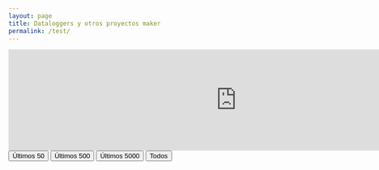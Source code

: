 ```yaml
---
layout: page
title: Dataloggers y otros proyectos maker
permalink: /test/
---
```


<head>
	<meta http-equiv="Content-Type" content="text/html; charset=utf-8" />
	<title>chartjs-plugin-datasource sample</title>
	<script src="https://cdn.jsdelivr.net/npm/chart.js@2.8.0"></script>
	<script src="https://cdn.jsdelivr.net/npm/chartjs-plugin-datasource@0.1.0"></script>
	<style>
		canvas {
			-moz-user-select: none;
			-webkit-user-select: none;
			-ms-user-select: none;
		}
    	.myChart {
    	}
    	.chart {
    		margin-left: 0px;
			width: 155%;
			height:	155%;
    	}
    	.text-center {
    		text-align: center;
		}
    </style>
</head>

<body>
	<div>
 		<iframe src="https://gustavolsj.github.io/tabla.html" name="ifrm" width="900" height="200" frameborder="0"> </iframe>
	</div>

  <div id="botones">
    <button onclick="filtrarFilas(50)">Últimos 50</button>
    <button onclick="filtrarFilas(500)">Últimos 500</button>
    <button onclick="filtrarFilas(5000)">Últimos 5000</button>
    <button onclick="filtrarFilas('todos')">Todos</button>
  </div>

<canvas id="myChart"></canvas>

  <script>
    var chartColors = {
      red: 'rgb(255, 99, 132)',
      blue: 'rgb(54, 162, 235)'
    };

    var color = Chart.helpers.color;

    var config = {
      type: 'line',
      data: {
        labels: [],
        datasets: [{
          label: 'Temperatura',
          yAxisID: 'temperatura',
          backgroundColor: 'transparent',
          borderColor: chartColors.red,
          pointBackgroundColor: chartColors.red,
          tension: 0,
          fill: false,
          data: []
        }, {
          label: 'Humedad',
          yAxisID: 'humedad',
          backgroundColor: color(chartColors.blue).alpha(0.5).rgbString(),
          borderColor: 'transparent',
          data: []
        }]
      },
      plugins: [ChartDataSource],
      options: {
        title: {
          display: true,
          text: 'Datalogger SHT31: temperatura y humedad relativa'
        },
        scales: {
          xAxes: [{
            scaleLabel: {
              display: true,
              labelString: 'Fecha'
            }
          }],
          yAxes: [{
            id: 'temperatura',
            gridLines: {
              drawOnChartArea: false
            },
            scaleLabel: {
              display: true,
              labelString: 'Temperatura (°C)'
            }
          }, {
            id: 'humedad',
            position: 'right',
            gridLines: {
              drawOnChartArea: false
            },
            scaleLabel: {
              display: true,
              labelString: 'Humedad (%)'
            }
          }]
        },
        plugins: {
          datasource: {
            type: 'csv',
            url: '../datos.csv',
            delimiter: ',',
            rowMapping: 'index',
            datasetLabels: true,
            indexLabels: true
          }
        }
      }
    };

    window.onload = function () {
      var ctx = document.getElementById('myChart').getContext('2d');
      window.myChart = new Chart(ctx, config);

      // Esperar a que se carguen los datos del CSV
      setTimeout(() => {
        filtrarFilas(500); // Vista por defecto
      }, 1000);
    };

    function filtrarFilas(cantidad) {
      const chart = window.myChart;
      const labels = chart.data.labels;
      const datasets = chart.data.datasets;

      let startIndex = 0;
      if (cantidad !== 'todos') {
        startIndex = Math.max(0, labels.length - cantidad);
      }

      const nuevasLabels = labels.slice(startIndex);
      const nuevosDatasets = datasets.map(ds => ({
        ...ds,
        data: ds.data.slice(startIndex)
      }));

      chart.data.labels = nuevasLabels;
      chart.data.datasets = nuevosDatasets;
      chart.update();
    }
  </script>

</body>
